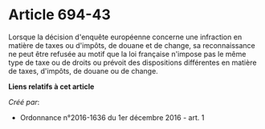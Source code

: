 # Article 694-43

Lorsque la décision d'enquête européenne concerne une infraction en  matière de taxes ou d'impôts, de douane et de change, sa
reconnaissance  ne peut être refusée au motif que la loi française n'impose pas le même  type de taxe ou de droits ou prévoit
des dispositions différentes en  matière de taxes, d'impôts, de douane ou de change.

**Liens relatifs à cet article**

_Créé par_:

  - Ordonnance n°2016-1636 du 1er décembre 2016 - art. 1
